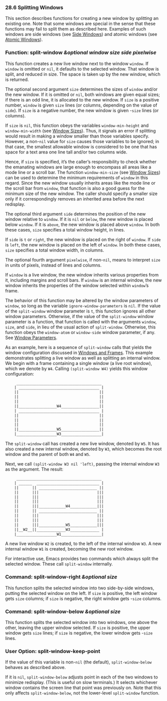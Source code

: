 

### 28.6 Splitting Windows

This section describes functions for creating a new window by *splitting* an existing one. Note that some windows are special in the sense that these functions may fail to split them as described here. Examples of such windows are side windows (see [Side Windows](Side-Windows.html)) and atomic windows (see [Atomic Windows](Atomic-Windows.html)).

### Function: **split-window** *\&optional window size side pixelwise*

This function creates a new live window next to the window `window`. If `window` is omitted or `nil`, it defaults to the selected window. That window is split, and reduced in size. The space is taken up by the new window, which is returned.

The optional second argument `size` determines the sizes of `window` and/or the new window. If it is omitted or `nil`, both windows are given equal sizes; if there is an odd line, it is allocated to the new window. If `size` is a positive number, `window` is given `size` lines (or columns, depending on the value of `side`). If `size` is a negative number, the new window is given -`size` lines (or columns).

If `size` is `nil`, this function obeys the variables `window-min-height` and `window-min-width` (see [Window Sizes](Window-Sizes.html)). Thus, it signals an error if splitting would result in making a window smaller than those variables specify. However, a non-`nil` value for `size` causes those variables to be ignored; in that case, the smallest allowable window is considered to be one that has space for a text area one line tall and/or two columns wide.

Hence, if `size` is specified, it’s the caller’s responsibility to check whether the emanating windows are large enough to encompass all areas like a mode line or a scroll bar. The function `window-min-size` (see [Window Sizes](Window-Sizes.html)) can be used to determine the minimum requirements of `window` in this regard. Since the new window usually inherits areas like the mode line or the scroll bar from `window`, that function is also a good guess for the minimum size of the new window. The caller should specify a smaller size only if it correspondingly removes an inherited area before the next redisplay.

The optional third argument `side` determines the position of the new window relative to `window`. If it is `nil` or `below`, the new window is placed below `window`. If it is `above`, the new window is placed above `window`. In both these cases, `size` specifies a total window height, in lines.

If `side` is `t` or `right`, the new window is placed on the right of `window`. If `side` is `left`, the new window is placed on the left of `window`. In both these cases, `size` specifies a total window width, in columns.

The optional fourth argument `pixelwise`, if non-`nil`, means to interpret `size` in units of pixels, instead of lines and columns.

If `window` is a live window, the new window inherits various properties from it, including margins and scroll bars. If `window` is an internal window, the new window inherits the properties of the window selected within `window`’s frame.

The behavior of this function may be altered by the window parameters of `window`, so long as the variable `ignore-window-parameters` is `nil`. If the value of the `split-window` window parameter is `t`, this function ignores all other window parameters. Otherwise, if the value of the `split-window` window parameter is a function, that function is called with the arguments `window`, `size`, and `side`, in lieu of the usual action of `split-window`. Otherwise, this function obeys the `window-atom` or `window-side` window parameter, if any. See [Window Parameters](Window-Parameters.html).

As an example, here is a sequence of `split-window` calls that yields the window configuration discussed in [Windows and Frames](Windows-and-Frames.html). This example demonstrates splitting a live window as well as splitting an internal window. We begin with a frame containing a single window (a live root window), which we denote by `W4`. Calling `(split-window W4)` yields this window configuration:

```lisp
     ______________________________________
    | ____________________________________ |
    ||                                    ||
    ||                                    ||
    ||                                    ||
    ||_________________W4_________________||
    | ____________________________________ |
    ||                                    ||
    ||                                    ||
    ||                                    ||
    ||_________________W5_________________||
    |__________________W3__________________|
```

The `split-window` call has created a new live window, denoted by `W5`. It has also created a new internal window, denoted by `W3`, which becomes the root window and the parent of both `W4` and `W5`.

Next, we call `(split-window W3 nil 'left)`, passing the internal window `W3` as the argument. The result:

```lisp
     ______________________________________
    | ______  ____________________________ |
    ||      || __________________________ ||
    ||      |||                          |||
    ||      |||                          |||
    ||      |||                          |||
    ||      |||____________W4____________|||
    ||      || __________________________ ||
    ||      |||                          |||
    ||      |||                          |||
    ||      |||____________W5____________|||
    ||__W2__||_____________W3_____________ |
    |__________________W1__________________|
```

A new live window `W2` is created, to the left of the internal window `W3`. A new internal window `W1` is created, becoming the new root window.

For interactive use, Emacs provides two commands which always split the selected window. These call `split-window` internally.

### Command: **split-window-right** *\&optional size*

This function splits the selected window into two side-by-side windows, putting the selected window on the left. If `size` is positive, the left window gets `size` columns; if `size` is negative, the right window gets -`size` columns.

### Command: **split-window-below** *\&optional size*

This function splits the selected window into two windows, one above the other, leaving the upper window selected. If `size` is positive, the upper window gets `size` lines; if `size` is negative, the lower window gets -`size` lines.

### User Option: **split-window-keep-point**

If the value of this variable is non-`nil` (the default), `split-window-below` behaves as described above.

If it is `nil`, `split-window-below` adjusts point in each of the two windows to minimize redisplay. (This is useful on slow terminals.) It selects whichever window contains the screen line that point was previously on. Note that this only affects `split-window-below`, not the lower-level `split-window` function.

